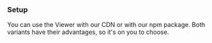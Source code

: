 ### Setup

You can use the Viewer with our CDN or with our npm package. Both variants have their advantages, so it's on you to choose.